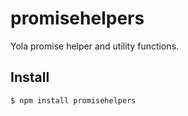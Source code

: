 # promisehelpers

Yola promise helper and utility functions.

## Install

```
$ npm install promisehelpers
```
